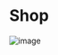# Shop

![image](https://github.com/costiucigor/Jquery-shop/assets/90152687/0adc7187-23a9-4a9c-8671-84ce4ad6442a)
